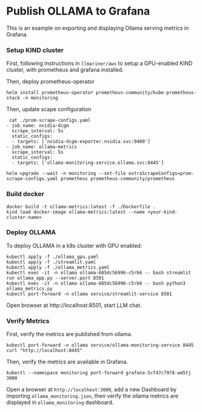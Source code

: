 # Publish OLLAMA to Grafana

This is an example on exporting and displaying Ollama serving metrics in Grafana.

### Setup KIND cluster

First, following instructions in `llmariner/aws` to setup a GPU-enabled KIND cluster, with prometheus and grafana installed.

Then, deploy prometheus-operator
```console
helm install prometheus-operator prometheus-community/kube-prometheus-stack -n monitoring
```

Then, update scape configuration
```console
 cat ./prom-scrape-configs.yaml
- job_name: nvidia-dcgm
  scrape_interval: 5s
  static_configs:
  - targets: ['nvidia-dcgm-exporter.nvidia.svc:9400']
- job_name: ollama-metrics
  scrape_interval: 5s
  static_configs:
  - targets: ['ollama-monitoring-service.ollama.svc:8445']

helm upgrade --wait -n monitoring --set-file extraScrapeConfigs=prom-scrape-configs.yaml prometheus prometheus-community/prometheus
```

### Build docker

```console
docker build -t ollama-metrics:latest -f ./Dockerfile .
kind load docker-image ollama-metrics:latest --name <your-kind-cluster-name>
```

### Deploy OLLAMA

To deploy OLLAMA in a k8s cluster with GPU enabled:

```console
kubectl apply -f ./ollama_gpu.yaml
kubectl apply -f ./streamlit.yaml
kubectl apply -f ./ollama_metrics.yaml
kubectl exec -it -n ollama ollama-685dc56996-c5rb6 -- bash streamlit run ollama_app.py --server.port 8501
kubectl exec -it -n ollama ollama-685dc56996-c5rb6 -- bash python3 ollama_metrics.py
kubectl port-forward -n ollama service/streamlit-service 8501
```
Open browser at http://localhost:8501, start LLM chat.

### Verify Metrics

First, verify the metrics are published from ollama.
```
kubectl port-forward -n ollama service/ollama-monitoring-service 8445
curl "http://localhost:8445"
```

Then, verify the metrics are available in Grafana.
```
kubectl --namespace monitoring port-forward grafana-5cf47c7978-wm5tj 3000
```
Open a browser at `http://localhost:3000`, add a new Dashboard by importing `ollama_monitoring.json`, then verify the ollama metrics are displayed in `ollama_monitoring` dashboard.
